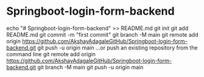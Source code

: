 # Springboot-login-form-backend

echo "# Springboot-login-form-backend" >> README.md
git init
git add README.md
git commit -m "first commit"
git branch -M main
git remote add origin https://github.com/AkshayAdagaleGitHub/Springboot-login-form-backend.git
git push -u origin main
…or push an existing repository from the command line
git remote add origin https://github.com/AkshayAdagaleGitHub/Springboot-login-form-backend.git
git branch -M main
git push -u origin main
